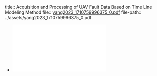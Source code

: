 title:: Acquisition and Processing of UAV Fault Data Based on Time Line Modeling Method
file:: [yang2023_1710759996375_0.pdf](../assets/yang2023_1710759996375_0.pdf)
file-path:: ../assets/yang2023_1710759996375_0.pdf

- ![Acquisition and Processing of UAV Fault Data Based on Time Line Modeling Method](../assets/yang2023_1710759996375_0.pdf)